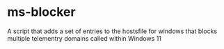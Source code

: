 # ms-blocker
A script that adds a set of entries to the hostsfile for windows that blocks multiple telementry domains called within Windows 11
